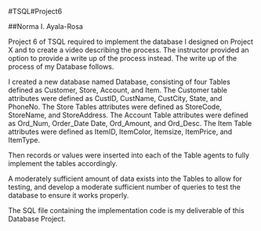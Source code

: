 #TSQL#Project6

##Norma I. Ayala-Rosa

Project 6 of TSQL required to implement the database I designed on Project X and to create a video describing the process.  The instructor provided an option to provide a write up of the process instead.  The write up of the process of my Database follows. 

I created a new database named Database, consisting of four Tables defined as Customer, Store, Account, and Item. The Customer table attributes were defined as CustID, CustName, CustCity, State, and PhoneNo.  The Store Tables attributes 
were defined as StoreCode, StoreName, and StoreAddress.  The Account Table attributes were defined as Ord_Num, Order_Date Date, Ord_Amount, and Ord_Desc.  The Item Table attributes were defined as ItemID, ItemColor, Itemsize, ItemPrice, and ItemType.

Then records or values were inserted into each of the Table agents to fully implement the tables accordingly.

A moderately sufficient amount of data exists into the Tables to allow for testing, and develop a moderate sufficient number of queries to test the database to ensure it works properly.

The SQL file containing the implementation code is my deliverable of this Database Project.

